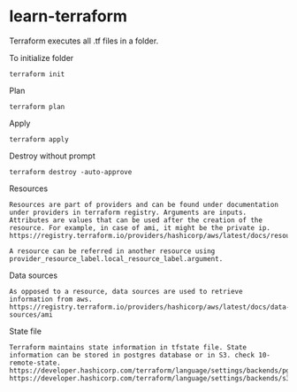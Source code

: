 # learn-terraform

Terraform executes all .tf files in a folder.

To initialize folder
````
terraform init
````
Plan
````
terraform plan
````
Apply
````
terraform apply
````
Destroy without prompt
````
terraform destroy -auto-approve
````
Resources
````
Resources are part of providers and can be found under documentation under providers in terraform registry. Arguments are inputs. Attributes are values that can be used after the creation of the resource. For example, in case of ami, it might be the private ip.
https://registry.terraform.io/providers/hashicorp/aws/latest/docs/resources/ami.html

A resource can be referred in another resource using provider_resource_label.local_resource_label.argument.
````
Data sources
````
As opposed to a resource, data sources are used to retrieve information from aws.
https://registry.terraform.io/providers/hashicorp/aws/latest/docs/data-sources/ami
````
State file
````
Terraform maintains state information in tfstate file. State information can be stored in postgres database or in S3. check 10-remote-state.
https://developer.hashicorp.com/terraform/language/settings/backends/pg 
https://developer.hashicorp.com/terraform/language/settings/backends/s3

````

